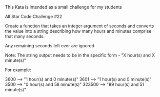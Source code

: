This Kata is intended as a small challenge for my students

All Star Code Challenge #22

Create a function that takes an integer argument of seconds and converts the value into a string describing how many hours and minutes comprise that many seconds.

Any remaining seconds left over are ignored.

Note:
The string output needs to be in the specific form - "X hour(s) and X minute(s)"

For example:

3600 --> "1 hour(s) and 0 minute(s)"
3601 --> "1 hour(s) and 0 minute(s)"
3500 --> "0 hour(s) and 58 minute(s)"
323500 --> "89 hour(s) and 51 minute(s)"

